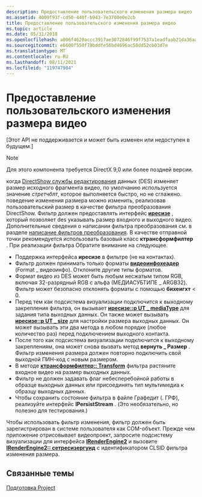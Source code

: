 ```yaml
---
description: Предоставление пользовательского изменения размера видео
ms.assetid: 4009f93f-cd50-440f-b943-7e3700e0e2cb
title: Предоставление пользовательского изменения размера видео
ms.topic: article
ms.date: 05/31/2018
ms.openlocfilehash: a006f4620accc3917ae3072846f99f7537a1eadfaab21da36aab17f17d94e433
ms.sourcegitcommit: e6600f550f79bddfe58bd4696ac50dd52cb03d7e
ms.translationtype: MT
ms.contentlocale: ru-RU
ms.lasthandoff: 08/11/2021
ms.locfileid: "119747904"
---
```

# <a name="providing-a-custom-video-resizer"></a>Предоставление пользовательского изменения размера видео

\[Этот API не поддерживается и может быть изменен или недоступен в будущем.\]

> [!Note]  
> Для этого компонента требуется DirectX 9,0 или более поздней версии.

 

когда [DirectShow службы редактирования](directshow-editing-services.md) данных (DES) изменяет размер исходного фрагмента видео, по умолчанию используется значение *стретчблт*, которое выполняется быстро, но не сглажено. поведение изменения размера можно изменить, реализовав пользовательский размер в качестве фильтра преобразования DirectShow. Фильтр должен предоставлять интерфейс [**иресизе**](iresize.md) , который позволяет des указывать размер входного и выходного видео. Дополнительные сведения о написании фильтра преобразования см. в разделе [написание фильтров преобразования](writing-transform-filters.md). В качестве отправной точки рекомендуется использовать базовый класс **ктрансформфилтер** . При реализации фильтра Обратите внимание на следующее.

-   Поддержка интерфейса **иресизе** в фильтре (не на контактах).
-   Фильтр должен принимать только форматы [**видеоинфохеадер**](/previous-versions/windows/desktop/api/amvideo/ns-amvideo-videoinfoheader) (Format \_ видеоинфо). Отклоните другие типы форматов.
-   Формат видео из DES может быть любым несжатым типом RGB, включая 32-разрядный RGB с альфа (МЕДИАСУБТИПЕ \_ ARGB32). Фильтр может безопасно отклонять форматы с помощью **бихеигхт** < 0.
-   Перед тем как подсистема визуализации подключится к выходному закрепления фильтра, он вызывает [**иресизе::p UT \_ mediaType**](iresize-put-mediatype.md) для задания типа выходных данных. Он также может вызывать [**иресизе::p UT \_ size**](iresize-put-size.md) для настройки размера выходных данных. Он может вызывать эти два метода в любом порядке (любое количество раз) перед подключением выходного контакта.
-   После того как подсистема визуализации подключится к выходному закреплениям, она может снова вызвать метод **вернуть \_ Размер** . Фильтр изменения размера должен повторно подключить свой выходной ПИН-код с новым размером.
-   В методе [**ктрансформфилтер:: Transform**](ctransformfilter-transform.md) фильтра растяните входное видео на размер выходных данных.
-   Фильтр не должен задавать флаг небесперебойной работы в образце выходных данных или присоединять тип мультимедиа к образцу выходных данных.
-   Чтобы сохранить состояние фильтра в файле Графедит (. ГРФ), реализуйте интерфейс **IPersistStream** . (Это необязательно, но полезно для тестирования.)

Чтобы использовать фильтр изменения, фильтр должен быть зарегистрирован в системе пользователя как COM-объект. Прежде чем приложение отрисовывает видеопроект, запросите подсистему визуализации для интерфейса [**IRenderEngine2**](irenderengine2.md) и вызовите [**IRenderEngine2:: сетресизергуид**](irenderengine2-setresizerguid.md) с идентификатором CLSID фильтра изменения размера.

## <a name="related-topics"></a>Связанные темы

<dl> <dt>

[Подготовка Project](rendering-a-project.md)
</dt> </dl>

 

 



